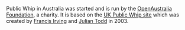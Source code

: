 Public Whip in Australia was started and is run by the
[OpenAustralia Foundation](https://www.openaustraliafoundation.org.au/), a charity. It is based on
the [UK Public Whip site](http://www.publicwhip.org.uk/) which was created by
[Francis Irving](http://www.flourish.org/) and [Julian Todd](http://www.goatchurch.org.uk/)
in 2003.
